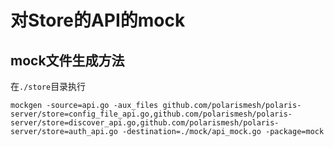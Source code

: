 # 对Store的API的mock

## mock文件生成方法

在`./store`目录执行

 ```
 mockgen -source=api.go -aux_files github.com/polarismesh/polaris-server/store=config_file_api.go,github.com/polarismesh/polaris-server/store=discover_api.go,github.com/polarismesh/polaris-server/store=auth_api.go -destination=./mock/api_mock.go -package=mock
 ```
